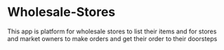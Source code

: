 # Wholesale-Stores
This app is platform for wholesale stores to list their items and for stores and market owners to make orders and get their order to their doorsteps
